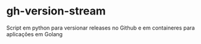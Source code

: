 # gh-version-stream
Script em python para versionar releases no Github e em containeres para aplicações em Golang 

